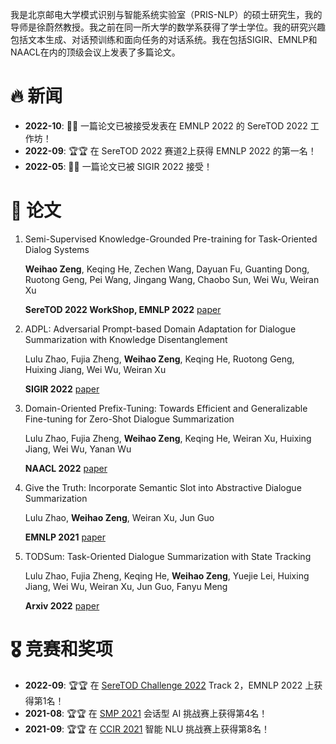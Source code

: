 我是北京邮电大学模式识别与智能系统实验室（PRIS-NLP）的硕士研究生，我的导师是徐蔚然教授。我之前在同一所大学的数学系获得了学士学位。我的研究兴趣包括文本生成、对话预训练和面向任务的对话系统。我在包括SIGIR、EMNLP和NAACL在内的顶级会议上发表了多篇论文。


# 🔥 新闻

- **2022-10**: 🎉🎉 一篇论文已被接受发表在 EMNLP 2022 的 SereTOD 2022 工作坊！
- **2022-09**: 🏆🏆 在 SereTOD 2022 赛道2上获得 EMNLP 2022 的第一名！
- **2022-05**: 🎉🎉 一篇论文已被 SIGIR 2022 接受！


# 📝 论文

1. Semi-Supervised Knowledge-Grounded Pre-training for Task-Oriented Dialog Systems
    
    **Weihao Zeng**, Keqing He, Zechen Wang, Dayuan Fu, Guanting Dong, Ruotong Geng, Pei Wang, Jingang Wang, Chaobo Sun, Wei Wu, Weiran Xu
    
    **SereTOD 2022 WorkShop, EMNLP 2022**   [paper](https://aclanthology.org/2022.seretod-1.6.pdf)
    
2. ADPL: Adversarial Prompt-based Domain Adaptation for Dialogue Summarization with Knowledge Disentanglement
    
    Lulu Zhao, Fujia Zheng, **Weihao Zeng**, Keqing He, Ruotong Geng, Huixing Jiang, Wei Wu, Weiran Xu
    
    **SIGIR 2022** [paper](https://dl.acm.org/doi/10.1145/3477495.3531933)
    
3. Domain-Oriented Prefix-Tuning: Towards Efficient and Generalizable Fine-tuning for Zero-Shot Dialogue Summarization
    
    Lulu Zhao, Fujia Zheng, **Weihao Zeng**, Keqing He, Weiran Xu, Huixing Jiang, Wei Wu, Yanan Wu
    
    **NAACL 2022** [paper](https://aclanthology.org/2022.naacl-main.357.pdf)
    
4. Give the Truth: Incorporate Semantic Slot into Abstractive Dialogue Summarization
    
    Lulu Zhao, **Weihao Zeng**, Weiran Xu, Jun Guo
    
    **EMNLP 2021** [paper](https://pdfs.semanticscholar.org/bbc4/08a278613621e107b2d3caff06edbd688d80.pdf?_gl=1*qle2t2*_ga*MTY2NzMzNzY4Ny4xNjc5ODg1NDQ3*_ga_H7P4ZT52H5*MTY4MTYzNTMwNC4zNC4xLjE2ODE2MzY4MTMuMC4wLjA.)
    
5. TODSum: Task-Oriented Dialogue Summarization with State Tracking
    
    Lulu Zhao, Fujia Zheng, Keqing He, **Weihao Zeng**, Yuejie Lei, Huixing Jiang, Wei Wu, Weiran Xu, Jun Guo, Fanyu Meng
    
    **Arxiv 2022** [paper](https://arxiv.org/pdf/2110.12680.pdf)
    
    
# 🎖 竞赛和奖项

- **2022-09**: 🏆🏆 在 [SereTOD Challenge 2022](http://seretod.org/Challenge.html) Track 2，EMNLP 2022 上获得第1名！
- **2021-08**: 🏆🏆 在 [SMP 2021](https://conference.cipsc.org.cn/smp2021/) 会话型 AI 挑战赛上获得第4名！
- **2021-09**: 🏆🏆 在 [CCIR 2021](https://www.datafountain.cn/competitions/511/ranking?isRedance=1&sch=1793&stage=B) 智能 NLU 挑战赛上获得第8名！
